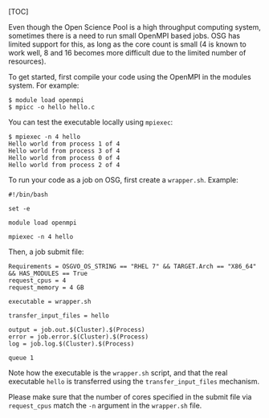 [title]: - "OpenMPI Jobs"

[TOC]

Even though the Open Science Pool is a high throughput computing system, sometimes
there is a need to run small OpenMPI based jobs. OSG has limited support for
this, as long as the core count is small (4 is known to work well, 8 and 16 
becomes more difficult due to the limited number of resources).


To get started, first compile your code using the OpenMPI in the modules
system. For example:

    $ module load openmpi
    $ mpicc -o hello hello.c 


You can test the executable locally using `mpiexec`:

    $ mpiexec -n 4 hello
    Hello world from process 1 of 4
    Hello world from process 3 of 4
    Hello world from process 0 of 4
    Hello world from process 2 of 4


To run your code as a job on OSG, first create a `wrapper.sh`. Example:

    #!/bin/bash
    
    set -e
    
    module load openmpi
    
    mpiexec -n 4 hello


Then, a job submit file:

    Requirements = OSGVO_OS_STRING == "RHEL 7" && TARGET.Arch == "X86_64" && HAS_MODULES == True 
    request_cpus = 4
    request_memory = 4 GB

    executable = wrapper.sh

    transfer_input_files = hello

    output = job.out.$(Cluster).$(Process)
    error = job.error.$(Cluster).$(Process)
    log = job.log.$(Cluster).$(Process)

    queue 1


Note how the executable is the `wrapper.sh` script, and that the real executable `hello` is
transferred using the `transfer_input_files` mechanism.

Please make sure that the number of cores specified in the submit file via
`request_cpus` match the `-n` argument in the `wrapper.sh` file.

